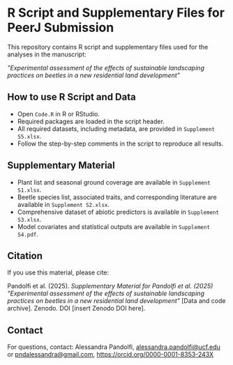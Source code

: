 #  R Script and Supplementary Files for PeerJ Submission

This repository contains R script and supplementary files used for the analyses in the manuscript:

*"Experimental assessment of the effects of sustainable landscaping practices on beetles in a new residential land development"*

## How to use R Script and Data

- Open `Code.R` in R or RStudio.
- Required packages are loaded in the script header.
- All required datasets, including metadata, are provided in `Supplement S5.xlsx`.
- Follow the step-by-step comments in the script to reproduce all results.
  
## Supplementary Material

- Plant list and seasonal ground coverage are available in `Supplement S1.xlsx`.
- Beetle species list, associated traits, and corresponding literature are available in `Supplement S2.xlsx`.
- Comprehensive dataset of abiotic predictors is available in `Supplement S3.xlsx`.
- Model covariates and statistical outputs are available in `Supplement S4.pdf`.

## Citation

If you use this material, please cite:

Pandolfi et al. (2025). *Supplementary Material for Pandolfi et al. (2025) "Experimental assessment of the effects of sustainable landscaping practices on beetles in a new residential land development"* [Data and code archive]. Zenodo. DOI [insert Zenodo DOI here].

## Contact

For questions, contact: Alessandra Pandolfi, alessandra.pandolfi@ucf.edu or pndalessandra@gmail.com, https://orcid.org/0000-0001-8353-243X
